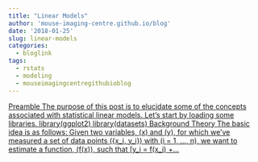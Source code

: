 ```yaml
---
title: "Linear Models"
author: 'mouse-imaging-centre.github.io/blog'
date: '2018-01-25'
slug: linear-models
categories:
  - bloglink
tags:
  - rstats
  - modeling
  - mouseimagingcentregithubioblog
---
```


[Preamble The purpose of this post is to elucidate some of the concepts associated with statistical linear models. Let’s start by loading some libraries. library(ggplot2) library(datasets) Background Theory The basic idea is as follows: Given two variables, \(x\) and \(y\), for which we’ve measured a set of data points \(\{x_i, y_i\}\) with \(i = 1, ..., n\), we want to estimate a function, \(f(x)\), such that \[y_i = f(x_i) +...<click to read more>](https://mouse-imaging-centre.github.io/blog/blog/post/linearmodels/)

